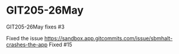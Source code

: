# GIT205-26May
GIT205-26May
fixes #3

Fixed the issue https://sandbox.app.gitcommits.com/issue/sbmhalt-crashes-the-app
Fixed #15
